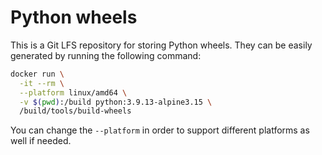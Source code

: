 # Python wheels

This is a Git LFS repository for storing Python wheels.  They can be easily
generated by running the following command:

```bash
docker run \
  -it --rm \
  --platform linux/amd64 \
  -v $(pwd):/build python:3.9.13-alpine3.15 \
  /build/tools/build-wheels
```

You can change the `--platform` in order to support different platforms as well
if needed.
